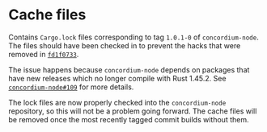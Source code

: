 # Cache files

Contains `Cargo.lock` files corresponding to tag `1.0.1-0` of `concordium-node`.
The files should have been checked in to prevent the hacks that were removed in
[`fd1f0733`](https://github.com/bisgardo/concordium-docker/commit/fd1f0733df28b0bd70c1ffe85cf5eb9d064143b6#diff-dd2c0eb6ea5cfc6c4bd4eac30934e2d5746747af48fef6da689e85b752f39557L53-L61).

The issue happens because `concordium-node` depends on packages that have new releases which no longer compile with Rust 1.45.2.
See [`concordium-node#109`](https://github.com/Concordium/concordium-node/issues/109) for more details.

The lock files are now properly checked into the `concordium-node` repository, so this will not be a problem going forward.
The cache files will be removed once the most recently tagged commit builds without them.
